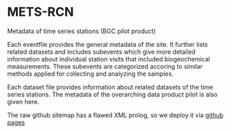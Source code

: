 # METS-RCN
Metadata of time series stations (BGC pilot product)

Each eventfile provides the general metadata of the site. It further lists related datasets and includes subevents which give more detailed information about individual station visits that included biogeochemical measurements.
These subevents are categorized accoring to similar methods applied for collecting and analyzing the samples. 


Each dataset file provides information about related datasets of the time series stations. The metadata of the overarching data product pilot is also given here.

The raw github sitemap has a flawed XML prolog, so we deploy it via [github pages](https://earthcube.github.io/METS-RCN/Examples/)

